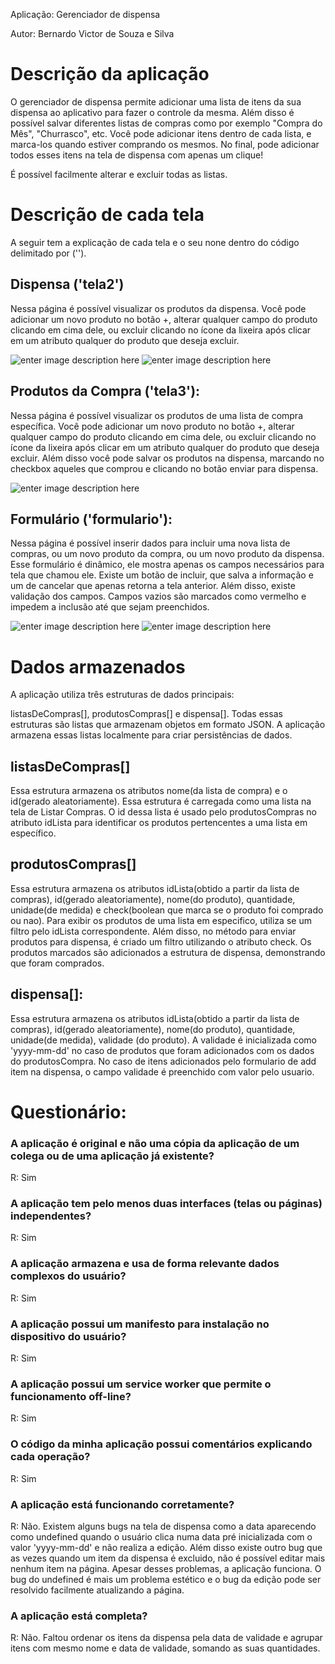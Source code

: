 
Aplicação: Gerenciador de dispensa

Autor: Bernardo Victor de Souza e Silva

  

# Descrição da aplicação

O gerenciador de dispensa permite adicionar uma lista de itens da sua dispensa ao aplicativo para fazer o controle da mesma. Além disso é possível salvar diferentes listas de compras como por exemplo "Compra do Mês", "Churrasco", etc. Você pode adicionar itens dentro de cada lista, e marca-los quando estiver comprando os mesmos. No final, pode adicionar todos esses itens na tela de dispensa com apenas um clique!

É possível facilmente alterar e excluir todas as listas.
  
  

# Descrição de cada tela
A seguir tem a explicação de cada tela e o seu none dentro do código delimitado por ('').

  
## Dispensa ('tela2')

Nessa página é possível visualizar os produtos da dispensa. Você pode adicionar um novo produto no botão +, alterar qualquer campo do produto clicando em cima dele, ou excluir clicando no ícone da lixeira após clicar em um atributo qualquer do produto que deseja excluir.

![enter image description here](https://i.imgur.com/6FcwyLS.png) ![enter image description here](https://i.imgur.com/W6WdC11.png)


## Produtos da Compra ('tela3'):

Nessa página é possível visualizar os produtos de uma lista de compra específica. Você pode adicionar um novo produto no botão +, alterar qualquer campo do produto clicando em cima dele, ou excluir clicando no ícone da lixeira após clicar em um atributo qualquer do produto que deseja excluir. Além disso você pode salvar os produtos na dispensa, marcando no checkbox aqueles que comprou e clicando no botão enviar para dispensa.

![enter image description here](https://i.imgur.com/zNB8KyA.png)
  

## Formulário ('formulario'):

Nessa página é possível inserir dados para incluir uma nova lista de compras, ou um novo produto da compra, ou um novo produto da dispensa. Esse formulário é dinâmico, ele mostra apenas os campos necessários para tela que chamou ele. Existe um botão de incluir, que salva a informação e um de cancelar que apenas retorna a tela anterior. Além disso, existe validação dos campos. Campos vazios são marcados como vermelho e impedem a inclusão até que sejam preenchidos.

![enter image description here](https://i.imgur.com/spaCBeK.png) ![enter image description here](https://i.imgur.com/p1ZTx7V.png)
  

# Dados armazenados
A aplicação utiliza três estruturas de dados principais:

listasDeCompras[], produtosCompras[] e dispensa[]. Todas essas estruturas são listas que armazenam objetos em formato JSON. A aplicação armazena essas listas localmente para criar persistências de dados.

  

## listasDeCompras[]
Essa estrutura armazena os atributos nome(da lista de compra) e o id(gerado aleatoriamente). Essa estrutura é carregada como uma lista na tela de Listar Compras. O id dessa lista é usado pelo produtosCompras no atributo idLista para identificar os produtos pertencentes a uma lista em específico.

  

## produtosCompras[]
Essa estrutura armazena os atributos idLista(obtido a partir da lista de compras), id(gerado aleatoriamente), nome(do produto), quantidade, unidade(de medida) e check(boolean que marca se o produto foi comprado ou nao). Para exibir os produtos de uma lista em especifico, utiliza se um filtro pelo idLista correspondente. Além disso, no método para enviar produtos para dispensa, é criado um filtro utilizando o atributo check. Os produtos marcados são adicionados a estrutura de dispensa, demonstrando que foram comprados.

  

## dispensa[]:
Essa estrutura armazena os atributos idLista(obtido a partir da lista de compras), id(gerado aleatoriamente), nome(do produto), quantidade, unidade(de medida), validade (do produto). A validade é inicializada como 'yyyy-mm-dd' no caso de produtos que foram adicionados com os dados do produtosCompra. No caso de itens adicionados pelo formulario de add item na dispensa, o campo validade é preenchido com valor pelo usuario.

  
  

# Questionário:

### A aplicação é original e não uma cópia da aplicação de um colega ou de uma aplicação já existente?

R: Sim

### A aplicação tem pelo menos duas interfaces (telas ou páginas) independentes?

R: Sim

### A aplicação armazena e usa de forma relevante dados complexos do usuário?

R: Sim

### A aplicação possui um manifesto para instalação no dispositivo do usuário?

R: Sim

### A aplicação possui um service worker que permite o funcionamento off-line?

R: Sim

### O código da minha aplicação possui comentários explicando cada operação?

R: Sim

### A aplicação está funcionando corretamente?

R: Não. Existem alguns bugs na tela de dispensa como a data aparecendo como undefined quando o usuário clica numa data pré inicializada com o valor 'yyyy-mm-dd' e não realiza a edição. Além disso existe outro bug que as vezes quando um item da dispensa é excluido, não é possível editar mais nenhum item na página. Apesar desses problemas, a aplicação funciona. O bug do undefined é mais um problema estético e o bug da edição pode ser resolvido facilmente atualizando a página.

### A aplicação está completa?

R: Não. Faltou ordenar os itens da dispensa pela data de validade e agrupar itens com mesmo nome e data de validade, somando as suas quantidades.
